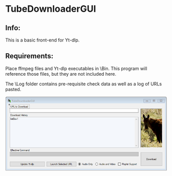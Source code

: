 # TubeDownloaderGUI
## Info:

This is a basic front-end for Yt-dlp. 

## Requirements:

Place ffmpeg files and Yt-dlp executables in \Bin. This program will reference those files, but they are not included here.

The \Log folder contains pre-requisite check data as well as a log of URLs pasted.

![alt text](screenshot.png "That's it.")

